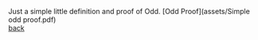 Just a simple little definition and proof of Odd. 
[Odd Proof](assets/Simple odd proof.pdf) <br/>
[back](../BlogPage.md)
